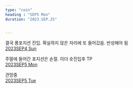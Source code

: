 ```yaml
---
type: "coin"
heading : "SEP5 Mon"
duration: "2023.SEP.25"


---
```

 

결국 롱포지션 진입. 확실하지 않은 자리에 또 들어갔음. 반성해야 됨  
[2023SEP4 Sun](/todo/images/Document2023SEP4-Sun.pdf)

주말에 들어간 포지션은 손절. 이더 숏진입후 TP  
[2023SEP5 Mon](/todo/images/Document2023SEP5-Mon.pdf)

관망중  
[2023SEP5 Tue](/todo/images/Document2023SEP5-Tue.pdf)


